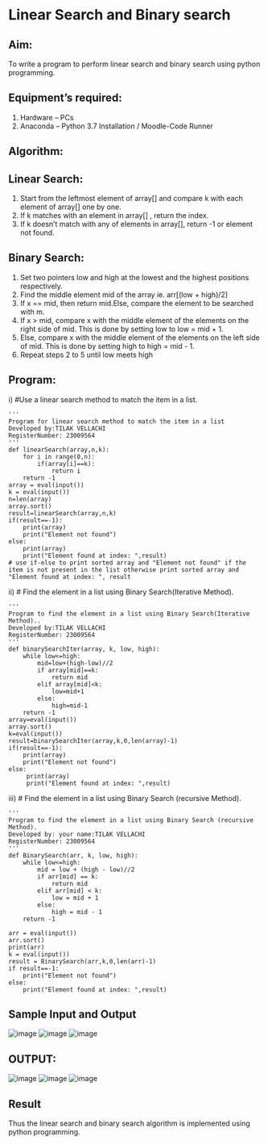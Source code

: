 # Linear Search and Binary search
## Aim:
To write a program to perform linear search and binary search using python programming.
## Equipment’s required:
1.	Hardware – PCs
2.	Anaconda – Python 3.7 Installation / Moodle-Code Runner
## Algorithm:
## Linear Search:
1.	Start from the leftmost element of array[] and compare k with each element of array[] one by one.
2.	If k matches with an element in array[] , return the index.
3.	If k doesn’t match with any of elements in array[], return -1 or element not found.
## Binary Search:
1.	Set two pointers low and high at the lowest and the highest positions respectively.
2.	Find the middle element mid of the array ie. arr[(low + high)/2]
3.	If x == mid, then return mid.Else, compare the element to be searched with m.
4.	If x > mid, compare x with the middle element of the elements on the right side of mid. This is done by setting low to low = mid + 1.
5.	Else, compare x with the middle element of the elements on the left side of mid. This is done by setting high to high = mid - 1.
6.	Repeat steps 2 to 5 until low meets high
## Program:
i)	#Use a linear search method to match the item in a list.
```
''' 
Program for linear search method to match the item in a list
Developed by:TILAK VELLACHI
RegisterNumber: 23009564
'''
def linearSearch(array,n,k):
    for i in range(0,n):
        if(array[i]==k):
            return i
    return -1
array = eval(input())
k = eval(input())
n=len(array)
array.sort()
result=linearSearch(array,n,k)
if(result==-1):
    print(array)
    print("Element not found")
else:
    print(array)
    print("Element found at index: ",result)
# use if-else to print sorted array and "Element not found" if the item is not present in the list otherwise print sorted array and "Element found at index: ", result
```
ii)	# Find the element in a list using Binary Search(Iterative Method).
```
''' 
Program to find the element in a list using Binary Search(Iterative Method)..
Developed by:TILAK VELLACHI
RegisterNumber: 23009564
'''
def binarySearchIter(array, k, low, high):
    while low<=high:
        mid=low+(high-low)//2
        if array[mid]==k:
            return mid
        elif array[mid]<k:
            low=mid+1
        else:
            high=mid-1
    return -1
array=eval(input())
array.sort()
k=eval(input())
result=binarySearchIter(array,k,0,len(array)-1)
if(result==-1):
    print(array)
    print("Element not found")
else:
     print(array)
     print("Element found at index: ",result) 
```
iii)	# Find the element in a list using Binary Search (recursive Method).
```
''' 
Program to find the element in a list using Binary Search (recursive Method).
Developed by: your name:TILAK VELLACHI
RegisterNumber: 23009564
'''
def BinarySearch(arr, k, low, high):
    while low<=high:
        mid = low + (high - low)//2
        if arr[mid] == k:
            return mid
        elif arr[mid] < k:
            low = mid + 1
        else:
            high = mid - 1
    return -1
    
arr = eval(input())
arr.sort()
print(arr)
k = eval(input())
result = BinarySearch(arr,k,0,len(arr)-1)
if result==-1:
    print("Element not found")
else:
    print("Element found at index: ",result)
```
## Sample Input and Output

![image](https://github.com/Thilak45/Search-Algorithm/assets/138849161/c48ccfe5-81a5-4b70-9d6f-04233f75f209)
![image](https://github.com/Thilak45/Search-Algorithm/assets/138849161/269edc64-94a3-4019-844b-6fe6606a154d)
![image](https://github.com/Thilak45/Search-Algorithm/assets/138849161/05251f6f-d75b-4321-9a13-f688cef8b575)
## OUTPUT:
![image](https://github.com/Thilak45/Search-Algorithm/assets/138849161/ac11d2e2-addb-47f5-a134-151f78e63a91)
![image](https://github.com/Thilak45/Search-Algorithm/assets/138849161/7e60deca-0f37-49b2-8c85-355bc6896ffe)
![image](https://github.com/Thilak45/Search-Algorithm/assets/138849161/78bf65aa-7190-4723-92e3-085b295960a3)




## Result
Thus the linear search and binary search algorithm is implemented using python programming.
